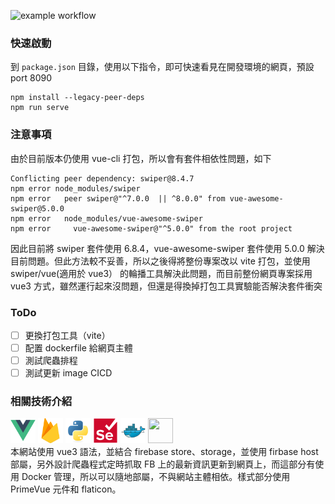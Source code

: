 ![example workflow](https://github.com/Kevin051596/guanghui-food-website/actions/workflows/main.yml/badge.svg)

### 快速啟動

到 `package.json` 目錄，使用以下指令，即可快速看見在開發環境的網頁，預設 port 8090
```
npm install --legacy-peer-deps
npm run serve
```

### 注意事項
由於目前版本仍使用 vue-cli 打包，所以會有套件相依性問題，如下
```
Conflicting peer dependency: swiper@8.4.7
npm error node_modules/swiper
npm error   peer swiper@"^7.0.0  || ^8.0.0" from vue-awesome-swiper@5.0.0
npm error   node_modules/vue-awesome-swiper
npm error     vue-awesome-swiper@"^5.0.0" from the root project
```
因此目前將 swiper 套件使用 6.8.4，vue-awesome-swiper 套件使用 5.0.0 解決目前問題。但此方法較不妥善，所以之後得將整份專案改以 vite 打包，並使用 swiper/vue(適用於 vue3） 的輪播工具解決此問題，而目前整份網頁專案採用 vue3 方式，雖然運行起來沒問題，但還是得換掉打包工具實驗能否解決套件衝突

### ToDo
- [ ] 更換打包工具（vite）
- [ ] 配置 dockerfile 給網頁主體
- [ ] 測試爬蟲排程
- [ ] 測試更新 image CICD

### 相關技術介紹
<div>
<img src="https://github.com/devicons/devicon/blob/master/icons/vuejs/vuejs-original.svg" width="40" height="40"/>
<img src="https://github.com/devicons/devicon/blob/master/icons/firebase/firebase-original.svg" title="Firebase" alt="Firebase" width="40" height="40"/>
<img src="https://github.com/devicons/devicon/blob/master/icons/python/python-original.svg" title="Python" **alt="Python" width="40" height="40"/>
<img src="https://github.com/devicons/devicon/blob/master/icons/selenium/selenium-original.svg" width="40" height="40"/>
<img src="https://github.com/devicons/devicon/blob/master/icons/docker/docker-original.svg" width="40" height="40"/>
<img src="https://i2.wp.com/www.primefaces.org/wp-content/uploads/2019/12/primevue-logo.png?fit=300%2C300&ssl=1" width="40" height="40"/>
</div>
本網站使用 vue3 語法，並結合 firebase store、storage，並使用 firbase host 部屬，另外設計爬蟲程式定時抓取 FB 上的最新資訊更新到網頁上，而這部分有使用 Docker 管理，所以可以隨地部屬，不與網站主體相依。樣式部分使用 PrimeVue 元件和 flaticon。

